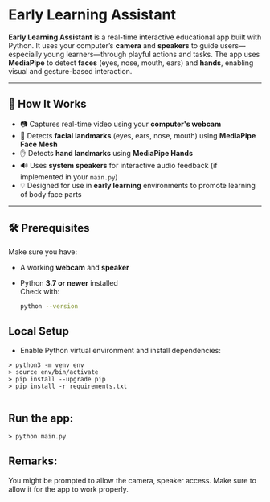 # Early Learning Assistant

**Early Learning Assistant** is a real-time interactive educational app built with Python. It uses your computer’s **camera** and **speakers** to guide users—especially young learners—through playful actions and tasks. The app uses **MediaPipe** to detect **faces** (eyes, nose, mouth, ears) and **hands**, enabling visual and gesture-based interaction.

---

## 🧠 How It Works

- 📷 Captures real-time video using your **computer's webcam**
- 🧍 Detects **facial landmarks** (eyes, ears, nose, mouth) using **MediaPipe Face Mesh**
- ✋ Detects **hand landmarks** using **MediaPipe Hands**
- 🔊 Uses **system speakers** for interactive audio feedback (if implemented in your `main.py`)
- 💡 Designed for use in **early learning** environments to promote learning of body face parts

---

## 🛠 Prerequisites

Make sure you have:

- A working **webcam** and **speaker**
- Python **3.7 or newer** installed  
  Check with:

  ```bash
  python --version

## Local Setup

- Enable Python virtual environment and install dependencies:
```commandline
> python3 -m venv env
> source env/bin/activate
> pip install --upgrade pip
> pip install -r requirements.txt


```

## Run the app:
```commandline
> python main.py
```

## Remarks:
You might be prompted to allow the camera, speaker access. Make sure to allow it for the app to work properly.
